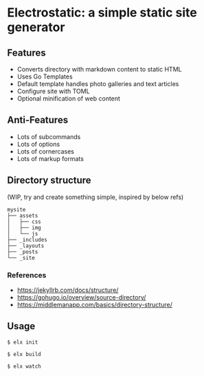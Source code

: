 # Electrostatic: a simple static site generator


## Features

- Converts directory with markdown content to static HTML
- Uses Go Templates
- Default template handles photo galleries and text articles
- Configure site with TOML
- Optional minification of web content

## Anti-Features

- Lots of subcommands
- Lots of options
- Lots of cornercases
- Lots of markup formats


## Directory structure

(WIP, try and create something simple, inspired by below refs)

```
mysite
├── assets
│   ├── css
│   ├── img
│   └── js
├── _includes
├── _layouts
├── _posts
└── _site
```

### References

- https://jekyllrb.com/docs/structure/
- https://gohugo.io/overview/source-directory/
- https://middlemanapp.com/basics/directory-structure/


## Usage

```shell
$ elx init

$ elx build

$ elx watch
```
